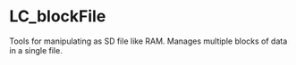# LC_blockFile
Tools for manipulating as SD file like RAM. Manages multiple blocks of data in a single file.
